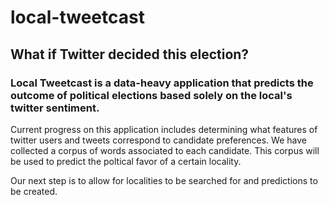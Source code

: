 # local-tweetcast

## What if Twitter decided this election?

### Local Tweetcast is a data-heavy application that predicts the outcome of political elections based solely on the local's twitter sentiment.

Current progress on this application includes determining what features of twitter users and tweets correspond to candidate preferences. We have collected a corpus of words associated to each candidate. This corpus will be used to predict the poltical favor of a certain locality.

Our next step is to allow for localities to be searched for and predictions to be created.
